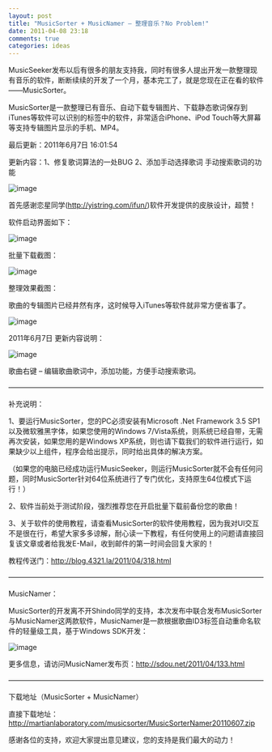 ```yaml
---
layout: post
title: "MusicSorter + MusicNamer – 整理音乐？No Problem!"
date: 2011-04-08 23:18
comments: true
categories: ideas
---
```

MusicSeeker发布以后有很多的朋友支持我，同时有很多人提出开发一款整理现有音乐的软件，断断续续的开发了一个月，基本完工了，就是您现在正在看的软件——MusicSorter。

MusicSorter是一款整理已有音乐、自动下载专辑图片、下载静态歌词保存到iTunes等软件可以识别的标签中的软件，非常适合iPhone、iPod Touch等大屏幕等支持专辑图片显示的手机、MP4。

<!-- more -->

最后更新：2011年6月7日 16:01:54

更新内容：1、修复歌词算法的一处BUG 2、添加手动选择歌词 手动搜索歌词的功能

![image](http://i.imgur.com/aNNoS.png)


首先感谢恋星同学(http://yistring.com/ifun/)软件开发提供的皮肤设计，超赞！

软件启动界面如下：

![image](http://i.imgur.com/2Eap1.png)

批量下载截图：

![image](http://i.imgur.com/rUo4p.png)

整理效果截图：

歌曲的专辑图片已经井然有序，这时候导入iTunes等软件就非常方便省事了。

![image](http://i.imgur.com/ifskJ.png)

 

2011年6月7日 更新内容说明：


![image](http://i.imgur.com/fnX0S.jpg)


歌曲右键 – 编辑歌曲歌词中，添加功能，方便手动搜索歌词。

————————————————————————————————————

补充说明：

1、要运行MusicSorter，您的PC必须安装有Microsoft .Net Framework 3.5 SP1以及微软雅黑字体，如果您使用的Windows 7/Vista系统，则系统已经自带，无需再次安装，如果您用的是Windows XP系统，则也请下载我们的软件进行运行，如果缺少以上组件，程序会给出提示，同时给出具体的解决方案。

（如果您的电脑已经成功运行MusicSeeker，则运行MusicSorter就不会有任何问题，同时MusicSorter针对64位系统进行了专门优化，支持原生64位模式下运行！）

2、软件当前处于测试阶段，强烈推荐您在开启批量下载前备份您的歌曲！

3、关于软件的使用教程，请查看MusicSorter的软件使用教程，因为我对UI交互不是很在行，希望大家多多谅解，耐心读一下教程，有任何使用上的问题请直接回复该文章或者给我发E-Mail，收到邮件的第一时间会回复大家的！

教程传送门：http://blog.4321.la/2011/04/318.html

————————————————————————————————————

MusicNamer：

MusicSorter的开发离不开Shindo同学的支持，本次发布中联合发布MusicSorter与MusicNamer这两款软件，MusicNamer是一款根据歌曲ID3标签自动重命名软件的轻量级工具，基于Windows SDK开发：

![image](http://i.imgur.com/D3Ddq.jpg)

更多信息，请访问MusicNamer发布页：<http://sdou.net/2011/04/133.html>


————————————————————————————————————

下载地址（MusicSorter + MusicNamer）

直接下载地址：<http://martianlaboratory.com/musicsorter/MusicSorterNamer20110607.zip>

感谢各位的支持，欢迎大家提出意见建议，您的支持是我们最大的动力！